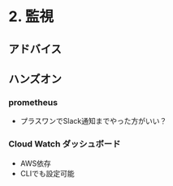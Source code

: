 # 2. 監視
## アドバイス

## ハンズオン
### prometheus
- プラスワンでSlack通知までやった方がいい？

### Cloud Watch ダッシュボード
- AWS依存
- CLIでも設定可能